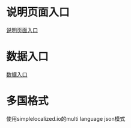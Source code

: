 # 说明页面入口

[说明页面入口](https://cloudforceiot.github.io/ExtendedProductsExample/)


# 数据入口

[数据入口](https://cloudforceiot.github.io/ExtendedProductsExample/extendedProducts.json)


# 多国格式

使用simplelocalized.io的multi language json模式


